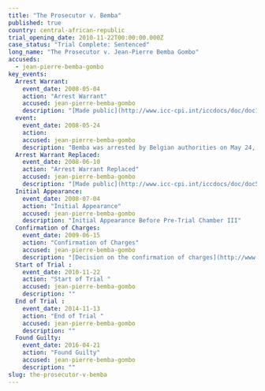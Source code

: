 ```yaml
---
title: "The Prosecutor v. Bemba"
published: true
country: central-african-republic
trial_opening_date: 2010-11-22T00:00:00.000Z
case_status: "Trial Complete: Sentenced"
long_name: "The Prosecutor v. Jean-Pierre Bemba Gombo"
accuseds:
  - jean-pierre-bemba-gombo
key_events:
  Arrest Warrant:
    event_date: 2008-05-04
    action: "Arrest Warrant"
    accused: jean-pierre-bemba-gombo
    description: "[Made public](http://www.icc-cpi.int/iccdocs/doc/doc1694691.pdf)"
  event:
    event_date: 2008-05-24
    action:
    accused: jean-pierre-bemba-gombo
    description: "Bemba was arrested by Belgian authorities on May 24, 2008 and transferred to ICC custody thereafter. Charges were confirmed against him on June 15, 2009 by Pre-Trial Chamber II. His trial ended on November 13, 2014, and a trial judgment is forthcoming."
  Arrest Warrant Replaced:
    event_date: 2008-06-10
    action: "Arrest Warrant Replaced"
    accused: jean-pierre-bemba-gombo
    description: "[Made public](http://www.icc-cpi.int/iccdocs/doc/doc535163.pdf)"
  Initial Appearance:
    event_date: 2008-07-04
    action: "Initial Appearance"
    accused: jean-pierre-bemba-gombo
    description: "Initial Appearance Before Pre-Trial Chamber III"
  Confirmation of Charges:
    event_date: 2009-06-15
    action: "Confirmation of Charges"
    accused: jean-pierre-bemba-gombo
    description: "[Decision on the confirmation of charges](http://www.icc-cpi.int/iccdocs/doc/doc699541.pdf)"
  Start of Trial :
    event_date: 2010-11-22
    action: "Start of Trial "
    accused: jean-pierre-bemba-gombo
    description: ""
  End of Trial :
    event_date: 2014-11-13
    action: "End of Trial "
    accused: jean-pierre-bemba-gombo
    description: ""
  Found Guilty:
    event_date: 2016-04-21
    action: "Found Guilty"
    accused: jean-pierre-bemba-gombo
    description: ""
slug: the-prosecutor-v-bemba
---
```

